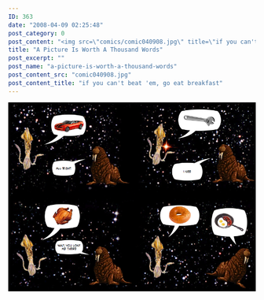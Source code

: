 ```yaml
---
ID: 363
date: "2008-04-09 02:25:48"
post_category: 0
post_content: "<img src=\"comics/comic040908.jpg\" title=\"if you can't beat 'em, go eat breakfast\" />"
title: "A Picture Is Worth A Thousand Words"
post_excerpt: ""
post_name: "a-picture-is-worth-a-thousand-words"
post_content_src: "comic040908.jpg"
post_content_title: "if you can't beat 'em, go eat breakfast"
---
```



[![if you can't beat 'em, go eat breakfast](/comics-hi-res/comic040908.jpg)](/comics-hi-res/comic040908.jpg "if you can't beat 'em, go eat breakfast")
